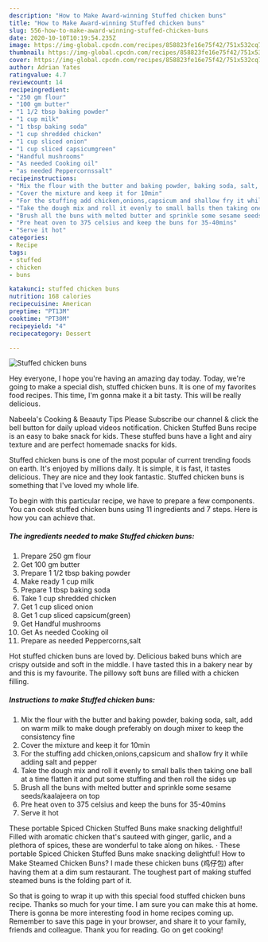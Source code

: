 ```yaml
---
description: "How to Make Award-winning Stuffed chicken buns"
title: "How to Make Award-winning Stuffed chicken buns"
slug: 556-how-to-make-award-winning-stuffed-chicken-buns
date: 2020-10-10T10:19:54.235Z
image: https://img-global.cpcdn.com/recipes/858823fe16e75f42/751x532cq70/stuffed-chicken-buns-recipe-main-photo.jpg
thumbnail: https://img-global.cpcdn.com/recipes/858823fe16e75f42/751x532cq70/stuffed-chicken-buns-recipe-main-photo.jpg
cover: https://img-global.cpcdn.com/recipes/858823fe16e75f42/751x532cq70/stuffed-chicken-buns-recipe-main-photo.jpg
author: Adrian Yates
ratingvalue: 4.7
reviewcount: 14
recipeingredient:
- "250 gm flour"
- "100 gm butter"
- "1 1/2 tbsp baking powder"
- "1 cup milk"
- "1 tbsp baking soda"
- "1 cup shredded chicken"
- "1 cup sliced onion"
- "1 cup sliced capsicumgreen"
- "Handful mushrooms"
- "As needed Cooking oil"
- "as needed Peppercornssalt"
recipeinstructions:
- "Mix the flour with the butter and baking powder, baking soda, salt, add on warm milk to make dough preferably on dough mixer to keep the consistency fine"
- "Cover the mixture and keep it for 10min"
- "For the stuffing add chicken,onions,capsicum and shallow fry it while adding salt and pepper"
- "Take the dough mix and roll it evenly to small balls then taking one ball at a time flatten it and put some stuffing and then roll the sides up"
- "Brush all the buns with melted butter and sprinkle some sesame seeds/kaalajeera on top"
- "Pre heat oven to 375 celsius and keep the buns for 35-40mins"
- "Serve it hot"
categories:
- Recipe
tags:
- stuffed
- chicken
- buns

katakunci: stuffed chicken buns 
nutrition: 168 calories
recipecuisine: American
preptime: "PT13M"
cooktime: "PT30M"
recipeyield: "4"
recipecategory: Dessert

---
```



![Stuffed chicken buns](https://img-global.cpcdn.com/recipes/858823fe16e75f42/751x532cq70/stuffed-chicken-buns-recipe-main-photo.jpg)

Hey everyone, I hope you're having an amazing day today. Today, we're going to make a special dish, stuffed chicken buns. It is one of my favorites food recipes. This time, I'm gonna make it a bit tasty. This will be really delicious.

Nabeela&#39;s Cooking &amp; Beaauty Tips Please Subscribe our channel &amp; click the bell button for daily upload videos notification. Chicken Stuffed Buns recipe is an easy to bake snack for kids. These stuffed buns have a light and airy texture and are perfect homemade snacks for kids.

Stuffed chicken buns is one of the most popular of current trending foods on earth. It's enjoyed by millions daily. It is simple, it is fast, it tastes delicious. They are nice and they look fantastic. Stuffed chicken buns is something that I've loved my whole life.


To begin with this particular recipe, we have to prepare a few components. You can cook stuffed chicken buns using 11 ingredients and 7 steps. Here is how you can achieve that.

<!--inarticleads1-->

##### The ingredients needed to make Stuffed chicken buns:

1. Prepare 250 gm flour
1. Get 100 gm butter
1. Prepare 1 1/2 tbsp baking powder
1. Make ready 1 cup milk
1. Prepare 1 tbsp baking soda
1. Take 1 cup shredded chicken
1. Get 1 cup sliced onion
1. Get 1 cup sliced capsicum(green)
1. Get Handful mushrooms
1. Get As needed Cooking oil
1. Prepare as needed Peppercorns,salt


Hot stuffed chicken buns are loved by. Delicious baked buns which are crispy outside and soft in the middle. I have tasted this in a bakery near by and this is my favourite. The pillowy soft buns are filled with a chicken filling. 

<!--inarticleads2-->

##### Instructions to make Stuffed chicken buns:

1. Mix the flour with the butter and baking powder, baking soda, salt, add on warm milk to make dough preferably on dough mixer to keep the consistency fine
1. Cover the mixture and keep it for 10min
1. For the stuffing add chicken,onions,capsicum and shallow fry it while adding salt and pepper
1. Take the dough mix and roll it evenly to small balls then taking one ball at a time flatten it and put some stuffing and then roll the sides up
1. Brush all the buns with melted butter and sprinkle some sesame seeds/kaalajeera on top
1. Pre heat oven to 375 celsius and keep the buns for 35-40mins
1. Serve it hot


These portable Spiced Chicken Stuffed Buns make snacking delightful! Filled with aromatic chicken that&#39;s sauteed with ginger, garlic, and a plethora of spices, these are wonderful to take along on hikes. · These portable Spiced Chicken Stuffed Buns make snacking delightful! How to Make Steamed Chicken Buns? I made these chicken buns (鸡仔包) after having them at a dim sum restaurant. The toughest part of making stuffed steamed buns is the folding part of it. 

So that is going to wrap it up with this special food stuffed chicken buns recipe. Thanks so much for your time. I am sure you can make this at home. There is gonna be more interesting food in home recipes coming up. Remember to save this page in your browser, and share it to your family, friends and colleague. Thank you for reading. Go on get cooking!
